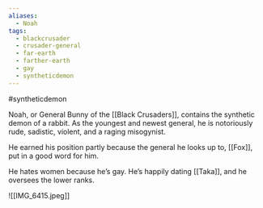 ```yaml
---
aliases:
  - Noah
tags:
  - blackcrusader
  - crusader-general
  - far-earth
  - farther-earth
  - gay
  - syntheticdemon
---
```

#syntheticdemon

Noah, or General Bunny of the [[Black Crusaders]], contains the synthetic demon of a rabbit. As the youngest and newest general, he is notoriously rude, sadistic, violent, and a raging misogynist. 

He earned his position partly because the general he looks up to, [[Fox]], put in a good word for him.

He hates women because he’s gay. He’s happily dating [[Taka]], and he oversees the lower ranks.

![[IMG_6415.jpeg]]